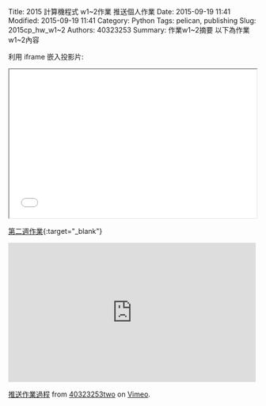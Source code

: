 Title: 2015 計算機程式 w1~2作業 推送個人作業
Date: 2015-09-19 11:41
Modified: 2015-09-19 11:41
Category: Python
Tags: pelican, publishing
Slug: 2015cp_hw_w1~2
Authors: 40323253
Summary: 作業w1~2摘要
以下為作業w1~2內容

利用 iframe 嵌入投影片:

<iframe src="40323253_cp_w1~2.html" width="500" height="300"></iframe>

[第二週作業](40323253_cp_w1~2.html){:target="_blank"}


<iframe src="https://player.vimeo.com/video/144345819" width="500" height="281" frameborder="0" webkitallowfullscreen mozallowfullscreen allowfullscreen></iframe> <p><a href="https://vimeo.com/144345819">推送作業過程</a> from <a href="https://vimeo.com/user45426766">40323253two</a> on <a href="https://vimeo.com">Vimeo</a>.</p>

